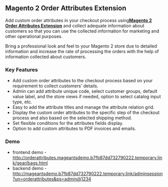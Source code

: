 <body>
	<main>
		<div class="content-wrapper">
			<div class="content-inner">
				<h2>Magento 2 Order Attributes Extension</h2>
				<p>Add custom order attributes in your checkout process using<strong><a href="https://www.mageants.com/order-attributes-for-magento-2.html">Magento 2 Order Attributes Extension</a></strong> and collect adequate information about customers so that you can use the collected information for marketing and other operational purposes.</p>
				<p>Bring a professional look and feel to your Magento 2 store due to detailed information and increase the rate of processing the orders with the help of information collected about customers.</p>
				<div class="features-wrapper">
					<h3>Key Features</h3>
					<ul>
						<li>Add custom order attributes to the checkout process based on your requirement to collect customers' details.</li>
						<li>Admin can add attribute unique code, select customer groups, default value label, and the store views if needed, option to select catalog input type, etc.</li>
						<li>Easy to add the attribute titles and manage the attribute relation grid.</li>
						<li>Display the custom order attributes to the specific step of the checkout process and also based on the selected shipping method.</li>
						<li>Set flexible conditions for the attributes fields display.</li>
            <li>Option to add custom attributes to PDF invoices and emails.</li>
					</ul>
				</div>
				<div class="more-features">
					<h3>Demo</h3>
					<ul>
						<li>frontend demo - <a href="http://orderattributes.mageantsdemo.b7fb87dd732790222.temporary.link/gear/bags.html">http://orderattributes.mageantsdemo.b7fb87dd732790222.temporary.link/gear/bags.html</a></li>
						<li>backend demo - <a href="http://mageantsdemo.b7fb87dd732790222.temporary.link/adminsession?un=orderattributes&ps=admin@1234">http://mageantsdemo.b7fb87dd732790222.temporary.link/adminsession?un=orderattributes&ps=admin@1234</a></li>
					</ul>
				</div>
			</div>
		</div>
	</main>
</body>
